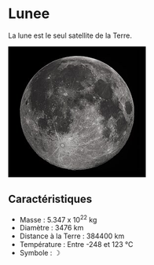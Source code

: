# Lunee

La lune  est le seul satellite de la Terre.

![Icone de lune](lune.png.jpeg)

## Caractéristiques

- Masse : 5.347 x 10<sup>22</sup> kg
- Diamètre : 3476 km
- Distance à la Terre : 384400 km
- Température : Entre -248 et 123 °C
- Symbole : &#x263D;


